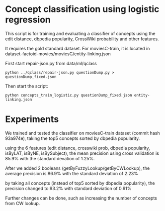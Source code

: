 Concept classification using logistic regression
================================================

This script is for training and evaluating a classifier of concepts using the edit distance, dbpedia popularity, CrossWiki probability and other features.

It requires the gold standard dataset. For moviesC-train, it is located in dataset-factoid-movies/moviesC/entity-linking.json

First start repair-json.py from data/ml/qclass

    python ../qclass/repair-json.py questionDump.py > questionDump_fixed.json

Then start the script:

    python concepts_train_logistic.py questionDump_fixed.json entity-linking.json

Experiments
===========
We trained and tested the classifier on moviesC-train dataset (commit hash 93a974e), taking the top5 concepts sorted by dbpedia popularity.

using the 6 features (edit distance, crosswiki prob, dbpedia popularity, isByLAT, isByNE, isBySubject), the mean precision using cross validation is 85.9% with the standard devation of 1.25%.

After we added 2 booleans (getByFuzzyLookup/getByCWLookup), the average precision is 86.9% with the standard deviation of 2.23%

by taking all concepts (instead of top5 sorted by dbpedia popularity), the precision changed to 93.2% with standard deviation of 0.91%

Further changes can be done, such as increasing the number of concepts from CW lookup.
